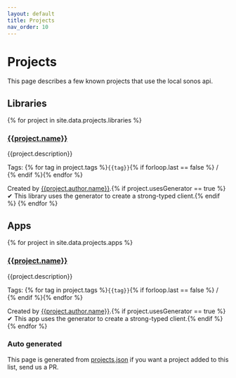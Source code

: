 ```yaml
---
layout: default
title: Projects
nav_order: 10
---
```


# Projects

This page describes a few known projects that use the local sonos api.

## Libraries

{% for project in site.data.projects.libraries %}
### [{{project.name}}]({{project.link}})

{{project.description}}

Tags: {% for tag in project.tags %}`{{tag}}`{% if forloop.last == false %} / {% endif %}{% endfor %}

Created by [{{project.author.name}}]({{project.author.link}}).{% if project.usesGenerator == true %} ✔ This library uses the generator to create a strong-typed client.{% endif %}
{% endfor %}

## Apps

<!-- markdownlint-disable MD024 -->
{% for project in site.data.projects.apps %}
### [{{project.name}}]({{project.link}})

{{project.description}}

Tags: {% for tag in project.tags %}`{{tag}}`{% if forloop.last == false %} / {% endif %}{% endfor %}

Created by [{{project.author.name}}]({{project.author.link}}).{% if project.usesGenerator == true %} ✔ This app uses the generator to create a strong-typed client.{% endif %}
{% endfor %}

### Auto generated

This page is generated from [projects.json](https://github.com/svrooij/sonos-api-docs/blob/main/docs/_data/projects.json) if you want a project added to this list, send us a PR.
